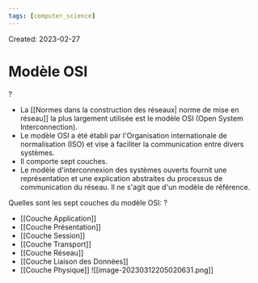 ```yaml
---
tags: [computer_science] 
---
```

Created: 2023-02-27

# Modèle OSI
?
- La [[Normes dans la construction des réseaux| norme de mise en réseau]] la plus largement utilisée est le modèle OSI (Open System Interconnection).
- Le modèle OSI a été établi par l'Organisation internationale de normalisation (ISO) et vise à faciliter la communication entre divers systèmes.
- Il comporte sept couches.
- Le modèle d'interconnexion des systèmes ouverts fournit une représentation et une explication abstraites du processus de communication du réseau. Il ne s'agit que d'un modèle de référence.
<!--SR:!2024-02-28,78,210-->

Quelles sont les sept couches du modèle OSI:
?
- [[Couche Application]]
- [[Couche Présentation]]
- [[Couche Session]]
- [[Couche Transport]]
- [[Couche Réseau]]
- [[Couche Liaison des Données]]
- [[Couche Physique]]
![[image-20230312205020631.png]]
<!--SR:!2025-05-02,443,230-->


